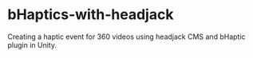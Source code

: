 # bHaptics-with-headjack
Creating a haptic event for 360 videos using headjack CMS and bHaptic plugin in Unity.
